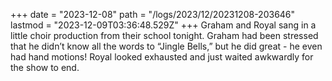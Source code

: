 +++
date = "2023-12-08"
path = "/logs/2023/12/20231208-203646"
lastmod = "2023-12-09T03:36:48.529Z"
+++
Graham and Royal sang in a little choir production from their school tonight. Graham had been stressed that he didn’t know all the words to “Jingle Bells,” but he did great - he even had hand motions! Royal looked exhausted and just waited awkwardly for the show to end.